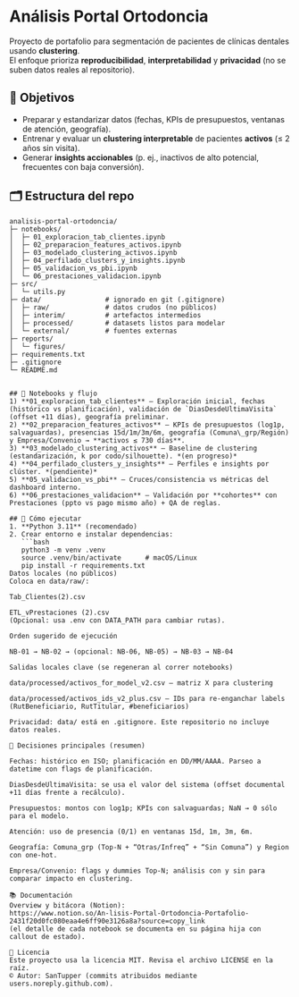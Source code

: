 # Análisis Portal Ortodoncia

Proyecto de portafolio para segmentación de pacientes de clínicas dentales usando **clustering**.  
El enfoque prioriza **reproducibilidad**, **interpretabilidad** y **privacidad** (no se suben datos reales al repositorio).

## 🎯 Objetivos
- Preparar y estandarizar datos (fechas, KPIs de presupuestos, ventanas de atención, geografía).
- Entrenar y evaluar un **clustering interpretable** de pacientes **activos** (≤ 2 años sin visita).
- Generar **insights accionables** (p. ej., inactivos de alto potencial, frecuentes con baja conversión).

## 🗂️ Estructura del repo

```text
analisis-portal-ortodoncia/
├─ notebooks/
│  ├─ 01_exploracion_tab_clientes.ipynb
│  ├─ 02_preparacion_features_activos.ipynb
│  ├─ 03_modelado_clustering_activos.ipynb
│  ├─ 04_perfilado_clusters_y_insights.ipynb
│  ├─ 05_validacion_vs_pbi.ipynb
│  └─ 06_prestaciones_validacion.ipynb
├─ src/
│  └─ utils.py
├─ data/                # ignorado en git (.gitignore)
│  ├─ raw/              # datos crudos (no públicos)
│  ├─ interim/          # artefactos intermedios
│  ├─ processed/        # datasets listos para modelar
│  └─ external/         # fuentes externas
├─ reports/
│  └─ figures/
├─ requirements.txt
├─ .gitignore
└─ README.md


## 📒 Notebooks y flujo
1) **01_exploracion_tab_clientes** — Exploración inicial, fechas (histórico vs planificación), validación de `DiasDesdeUltimaVisita` (offset +11 días), geografía preliminar.  
2) **02_preparacion_features_activos** — KPIs de presupuestos (log1p, salvaguardas), presencias 15d/1m/3m/6m, geografía (Comuna\_grp/Región) y Empresa/Convenio → **activos ≤ 730 días**.  
3) **03_modelado_clustering_activos** — Baseline de clustering (estandarización, k por codo/silhouette). *(en progreso)*  
4) **04_perfilado_clusters_y_insights** — Perfiles e insights por clúster. *(pendiente)*  
5) **05_validacion_vs_pbi** — Cruces/consistencia vs métricas del dashboard interno.  
6) **06_prestaciones_validacion** — Validación por **cohortes** con Prestaciones (ppto vs pago mismo año) + QA de reglas.

## 🚀 Cómo ejecutar
1. **Python 3.11** (recomendado)  
2. Crear entorno e instalar dependencias:
   ```bash
   python3 -m venv .venv
   source .venv/bin/activate      # macOS/Linux
   pip install -r requirements.txt
Datos locales (no públicos)
Coloca en data/raw/:

Tab_Clientes(2).csv

ETL_vPrestaciones (2).csv
(Opcional: usa .env con DATA_PATH para cambiar rutas).

Orden sugerido de ejecución

NB-01 → NB-02 → (opcional: NB-06, NB-05) → NB-03 → NB-04

Salidas locales clave (se regeneran al correr notebooks)

data/processed/activos_for_model_v2.csv — matriz X para clustering

data/processed/activos_ids_v2_plus.csv — IDs para re-enganchar labels (RutBeneficiario, RutTitular, #beneficiarios)

Privacidad: data/ está en .gitignore. Este repositorio no incluye datos reales.

🧩 Decisiones principales (resumen)

Fechas: histórico en ISO; planificación en DD/MM/AAAA. Parseo a datetime con flags de planificación.

DiasDesdeUltimaVisita: se usa el valor del sistema (offset documental +11 días frente a recálculo).

Presupuestos: montos con log1p; KPIs con salvaguardas; NaN → 0 sólo para el modelo.

Atención: uso de presencia (0/1) en ventanas 15d, 1m, 3m, 6m.

Geografía: Comuna_grp (Top-N + “Otras/Infreq” + “Sin Comuna”) y Region con one-hot.

Empresa/Convenio: flags y dummies Top-N; análisis con y sin para comparar impacto en clustering.

📚 Documentación
Overview y bitácora (Notion):
https://www.notion.so/An-lisis-Portal-Ortodoncia-Portafolio-2431f20d0fc080eaa4e6ff90e3126a8a?source=copy_link
(el detalle de cada notebook se documenta en su página hija con callout de estado).

📄 Licencia
Este proyecto usa la licencia MIT. Revisa el archivo LICENSE en la raíz.
© Autor: SanTupper (commits atribuidos mediante users.noreply.github.com).